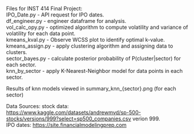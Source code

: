 Files for INST 414 Final Project:  
IPO_Date.py - API request for IPO dates.  
df_engineer.py - engineer dataframe for analysis.  
vol_calc_opy.py - optimized algorithm to compute volatility and variance of volatility for each data point.  
kmeans_kval.py - Observe WCSS plot to identify optimal k-value.  
kmeans_assign.py - apply clustering algorithm and assigning data to clusters.  
sector_bayes.py - calculate posterior probability of P(cluster|sector) for each sector.  
knn_by_sector -  apply K-Nearest-Neighbor model for data points in each sector.  

Results of knn models viewed in summary_knn_{sector}.png (for each sector)

Data Sources: 
stock data: https://www.kaggle.com/datasets/andrewmvd/sp-500-stocks/versions/999?select=sp500_companies.csv verion 999.  
IPO dates: https://site.financialmodelingprep.com

